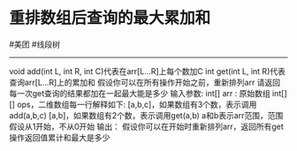 # 重排数组后查询的最大累加和
#美团 
#线段树 

---

void add(int L, int R, int C)代表在arr[L...R]上每个数加C
int get(int L, int R)代表查询arr[L...R]上的累加和
假设你可以在所有操作开始之前，重新排列arr
请返回每一次get查询的结果都加在一起最大能是多少
输入参数:
int[] arr : 原始数组
int[][] ops，二维数组每一行解释如下:
[a,b,c]，如果数组有3个数，表示调用add(a,b,c)
[a,b]，如果数组有2个数，表示调用get(a,b)
a和b表示arr范围，范围假设从1开始，不从0开始
输出：
假设你可以在开始时重新排列arr，返回所有get操作返回值累计和最大是多少